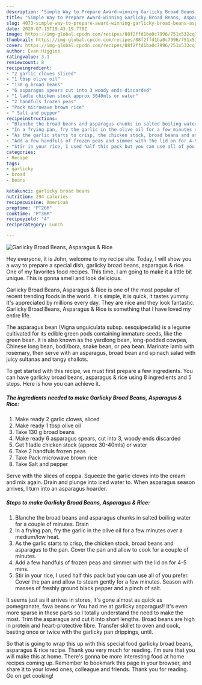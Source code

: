 ```yaml
---
description: "Simple Way to Prepare Award-winning Garlicky Broad Beans, Asparagus &amp;amp; Rice"
title: "Simple Way to Prepare Award-winning Garlicky Broad Beans, Asparagus &amp;amp; Rice"
slug: 4073-simple-way-to-prepare-award-winning-garlicky-broad-beans-asparagus-and-amp-rice
date: 2020-07-15T19:43:19.778Z
image: https://img-global.cpcdn.com/recipes/88f2ffd1ba0c7996/751x532cq70/garlicky-broad-beans-asparagus-rice-recipe-main-photo.jpg
thumbnail: https://img-global.cpcdn.com/recipes/88f2ffd1ba0c7996/751x532cq70/garlicky-broad-beans-asparagus-rice-recipe-main-photo.jpg
cover: https://img-global.cpcdn.com/recipes/88f2ffd1ba0c7996/751x532cq70/garlicky-broad-beans-asparagus-rice-recipe-main-photo.jpg
author: Evan Higgins
ratingvalue: 3.1
reviewcount: 8
recipeingredient:
- "2 garlic cloves sliced"
- "1 tbsp olive oil"
- "130 g broad beans"
- "6 asparagus spears cut into 3 woody ends discarded"
- "1 ladle chicken stock approx 3040mls or water"
- "2 handfuls frozen peas"
- "Pack microwave brown rice"
- " Salt and pepper"
recipeinstructions:
- "Blanche the broad beans and asparagus chunks in salted boiling water for a couple of minutes. Drain"
- "In a frying pan, fry the garlic in the olive oil for a few minutes over a medium/low heat."
- "As the garlic starts to crisp, the chicken stock, broad beans and asparagus to the pan. Cover the pan and allow to cook for a couple of minutes."
- "Add a few handfuls of frozen peas and simmer with the lid on for 4-5 mins."
- "Stir in your rice, I used half this pack but you can use all of you prefer. Cover the pan and allow to steam gently for a few minutes. Season with masses of freshly ground black pepper and a pinch of salt."
categories:
- Recipe
tags:
- garlicky
- broad
- beans

katakunci: garlicky broad beans 
nutrition: 294 calories
recipecuisine: American
preptime: "PT26M"
cooktime: "PT36M"
recipeyield: "4"
recipecategory: Lunch

---
```



![Garlicky Broad Beans, Asparagus &amp; Rice](https://img-global.cpcdn.com/recipes/88f2ffd1ba0c7996/751x532cq70/garlicky-broad-beans-asparagus-rice-recipe-main-photo.jpg)

Hey everyone, it is John, welcome to my recipe site. Today, I will show you a way to prepare a special dish, garlicky broad beans, asparagus &amp; rice. One of my favorites food recipes. This time, I am going to make it a little bit unique. This is gonna smell and look delicious.

Garlicky Broad Beans, Asparagus &amp; Rice is one of the most popular of recent trending foods in the world. It is simple, it is quick, it tastes yummy. It's appreciated by millions every day. They are nice and they look fantastic. Garlicky Broad Beans, Asparagus &amp; Rice is something that I have loved my entire life.

The asparagus bean (Vigna unguiculata subsp. sesquipedalis) is a legume cultivated for its edible green pods containing immature seeds, like the green bean. It is also known as the yardlong bean, long-podded cowpea, Chinese long bean, bodi/bora, snake bean, or pea bean. Marinate lamb with rosemary, then serve with an asparagus, broad bean and spinach salad with juicy sultanas and tangy shallots.


To get started with this recipe, we must first prepare a few ingredients. You can have garlicky broad beans, asparagus &amp; rice using 8 ingredients and 5 steps. Here is how you can achieve it.

<!--inarticleads1-->

##### The ingredients needed to make Garlicky Broad Beans, Asparagus &amp; Rice:

1. Make ready 2 garlic cloves, sliced
1. Make ready 1 tbsp olive oil
1. Take 130 g broad beans
1. Make ready 6 asparagus spears, cut into 3, woody ends discarded
1. Get 1 ladle chicken stock (approx 30-40mls) or water
1. Take 2 handfuls frozen peas
1. Take Pack microwave brown rice
1. Take  Salt and pepper


Serve with the slices of coppa. Squeeze the garlic cloves into the cream and mix again. Drain and plunge into iced water to. When asparagus season arrives, I turn into an asparagus hoarder. 

<!--inarticleads2-->

##### Steps to make Garlicky Broad Beans, Asparagus &amp; Rice:

1. Blanche the broad beans and asparagus chunks in salted boiling water for a couple of minutes. Drain
1. In a frying pan, fry the garlic in the olive oil for a few minutes over a medium/low heat.
1. As the garlic starts to crisp, the chicken stock, broad beans and asparagus to the pan. Cover the pan and allow to cook for a couple of minutes.
1. Add a few handfuls of frozen peas and simmer with the lid on for 4-5 mins.
1. Stir in your rice, I used half this pack but you can use all of you prefer. Cover the pan and allow to steam gently for a few minutes. Season with masses of freshly ground black pepper and a pinch of salt.


It seems just as it arrives in stores, it&#39;s gone almost as quick as pomegranate, fava beans or You had me at garlicky asparagus!! It&#39;s even more sparse in these parts so I totally understand the need to make the most. Trim the asparagus and cut it into short lengths. Broad beans are high in protein and heart-protective fibre. Transfer skillet to oven and cook, basting once or twice with the garlicky pan drippings, until. 

So that is going to wrap this up with this special food garlicky broad beans, asparagus &amp; rice recipe. Thank you very much for reading. I'm sure that you will make this at home. There's gonna be more interesting food at home recipes coming up. Remember to bookmark this page in your browser, and share it to your loved ones, colleague and friends. Thank you for reading. Go on get cooking!
